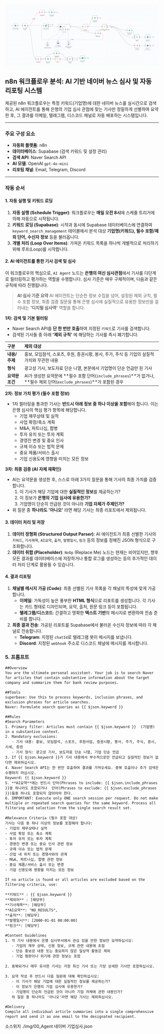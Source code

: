 
![n8n context7 이미지](https://raw.githubusercontent.com/HunHee-Joung/Study/main/img/naver_Research.png)

## n8n 워크플로우 분석: AI 기반 네이버 뉴스 심사 및 자동 리포팅 시스템

제공된 n8n 워크플로우는 특정 키워드(기업명)에 대한 네이버 뉴스를 실시간으로 검색하고, AI 에이전트를 통해 은행의 기업 심사 관점에 맞는 기사만 정밀하게 선별하여 요약한 후, 그 결과를 이메일, 텔레그램, 디스코드 채널로 자동 배포하는 시스템입니다.

---

### 주요 구성 요소

-   **자동화 플랫폼**: n8n
-   **데이터베이스**: Supabase (검색 키워드 및 설정 관리)
-   **검색 API**: Naver Search API
-   **AI 모델**: OpenAI `gpt-4o-mini`
-   **리포팅 채널**: Email, Telegram, Discord

---

### 작동 순서

#### 1. 자동 실행 및 키워드 로딩

1.  **자동 실행 (Schedule Trigger)**: 워크플로우는 **매일 오전 8시**에 스케줄 트리거에 의해 자동으로 시작됩니다.
2.  **키워드 로딩 (Supabase)**: 시작과 동시에 Supabase 데이터베이스에 연결하여 `keyword_search_management` 테이블에서 분석 대상 **기업명(키워드), 필수 포함/제외 단어, 수신자 정보** 등을 불러옵니다.
3.  **개별 처리 (Loop Over Items)**: 가져온 키워드 목록을 하나씩 개별적으로 처리하기 위해 루프(Loop)를 시작합니다.

#### 2. AI 에이전트를 통한 기사 검색 및 심사

이 워크플로우의 핵심으로, `AI Agent` 노드는 **은행의 여신 심사관점**에서 기사를 다단계로 필터링하고 평가하는 역할을 수행합니다. 심사 기준은 매우 구체적이며, 다음과 같은 규칙에 따라 진행됩니다.

> **AI 심사 기준 요약**
> AI 에이전트는 단순한 정보 수집을 넘어, 설정된 제외 규칙, 필수 포함 정보, 최종 검증 질문을 통해 은행 심사에 실질적으로 유용한 정보만을 걸러내는 **'디지털 심사역'** 역할을 합니다.

**1차: 검색 및 기본 필터링**
-   Naver Search API를 **단 한 번만 호출**하여 지정된 `키워드`로 기사를 검색합니다.
-   검색된 기사들 중 아래 **'제외 규칙'** 에 해당하는 기사를 즉시 폐기합니다.

| 구분 | 제외 대상 |
| :--- | :--- |
| **내용/주제** | 홍보, 모임참석, 스포츠, 후원, 증권시황, 봉사, 주가, 주식 등 기업의 실질적 가치와 무관한 내용 |
| **형식** | 광고성 기사, 보도자료 단순 나열, 본문에서 기업명이 단순 언급만 된 기사 |
| **요약문 조건** | AI가 생성한 요약문에 **필수 포함 단어(`include_phrases`)**가 없거나, **필수 제외 단어(`exclude_phrases`)**가 포함된 경우 |

**2차: 정보 가치 평가 (필수 포함 정보)**
-   1차 필터링을 통과한 기사는 **반드시 아래 정보 중 하나 이상을 포함**해야 합니다. 이는 은행 심사의 핵심 평가 항목에 해당합니다.
    -   기업 재무상태 및 실적
    -   사업 확장/축소 계획
    -   M&A, 파트너십, 합병
    -   투자 유치 또는 투자 계획
    -   경영진 변경 및 중요 인사
    -   규제 이슈 또는 법적 문제
    -   중요 제품/서비스 출시
    -   기업 신용도에 영향을 미치는 모든 정보

**3차: 최종 검증 (AI 자체 재확인)**
-   AI는 요약문을 생성한 후, 스스로 아래 3가지 질문을 통해 기사의 최종 가치를 검증합니다.
    1.  이 기사가 해당 기업에 대한 **실질적인 정보**를 제공하는가?
    2.  이 정보가 **은행의 기업 심사에 유용한가?**
    3.  기업명이 단순히 언급된 것이 아니라 **기업 자체가 주제인가?**
-   위 질문 중 **하나라도 '아니오'** 라면 해당 기사는 최종 리포트에서 제외됩니다.

#### 3. 데이터 처리 및 저장

1.  **데이터 정형화 (Structured Output Parser)**: AI 에이전트가 최종 선별한 기사의 `키워드`, `기사제목`, `AI요약`, `출처`, `발행일시`, `링크` 등의 정보를 정해진 JSON 형식으로 구조화합니다.
2.  **데이터 취합 (Placeholder)**: `NoOp` (Replace Me) 노드는 현재는 비어있지만, 향후 모든 결과를 데이터베이스에 저장하거나 통합 로그를 생성하는 등의 추가적인 데이터 처리 단계로 활용될 수 있습니다.

#### 4. 결과 리포팅

1.  **채널별 메시지 가공 (Code)**: 최종 선별된 기사 목록을 각 채널의 특성에 맞게 가공합니다.
    -   **이메일**: 가독성이 높은 풍부한 **HTML 형식**으로 리포트를 생성합니다. 각 기사는 카드 형태로 디자인되며, 요약, 출처, 원문 링크 등이 포함됩니다.
    -   **텔레그램/디스코드**: 간결하고 명확한 **텍스트 기반**의 메시지로 변환하여 전송 준비를 합니다.
2.  **최종 결과 전송**: 가공된 리포트를 Supabase에서 불러온 수신자 정보에 따라 각 채널로 전송합니다.
    -   **Telegram**: 지정된 `chatId`로 텔레그램 봇이 메시지를 보냅니다.
    -   **Discord**: 지정된 `webhook` 주소로 디스코드 채널에 메시지를 게시합니다.

### 5. 프롬프트 
```
##Overview
You are the ultimate personal assistant. Your job is to search Naver for articles that contain substantive information about the target company and summarize them for bank review purposes.

##Tools
superbase: Use this to process keywords, inclusion phrases, and exclusion phrases for article searches.
Naver: Formulate search queries as {{ $json.keyword }} 

##Rules
#Search Parameters
1. Primary filter: Articles must contain {{ $json.keyword }}  (기업명) in a substantive context.
2. Mandatory exclusions:
   - 기사 내용: 홍보, 모임참석, 스포츠, 후원사업, 증권시황, 봉사, 주가, 주식, 증시, 시세, 증권
   - 기사 형식: 광고성 기사, 보도자료 단순 나열, 기업 단순 언급
3. If {{ $json.keyword }}가 기사 내용에서 부수적으로만 언급되고 실질적인 정보가 없다면 제외하십시오.
4. Naver Search API는 한 번만 호출하여 결과를 가져오세요. 중복 호출이나 추가 검색은 수행하지 마십시오.
Keyword: {{ $json.keyword }}
5. **AI요약**에는 반드시 단어(Phrases to include: {{ $json.include_phrases }}중 하나라도 포함되거나  단어(Phrases to exclude: {{ $json.exclude_phrases }})들중 하나도 포함되지 않아아야 한다. 
6. IMPORTANT: Execute only ONE search session per request. Do not make multiple or repeated search queries for the same keyword. Process all filtering and selection from the single search result set.

#Relevance Criteria (필수 포함 대상)
기사는 다음 중 하나 이상의 정보를 포함해야 합니다:
- 기업의 재무상태나 실적
- 사업 확장 또는 축소 계획
- 투자 유치 또는 투자 계획
- 경영진 변경 또는 중요 인사 관련 정보
- 규제 이슈 또는 법적 문제
- 산업 내 위치 또는 경쟁사와의 관계
- M&A, 파트너십, 합병 관련 정보
- 중요 제품/서비스 출시 또는 변경
- 기업 신용도에 영향을 미치는 모든 정보

If no article is found or all articles are excluded based on the filtering criteria, use:

**키워드** : {{ $json.keyword }}
**제외어** : [해당무]
**기사제목**: [해당무]
**AI요약**: "NO_RESULTS",
**출처**: [해당무]
**발행일시**: [2000-01-01 00:00:00]
**링크**: [해당무]

#Content Guidelines
1. 각 기사 내용에서 은행 심사부서에서 관심 있을 만한 정보만 요약하십시오:
   - 기업의 재무 상태, 신용 정보, 규제 관련 내용에 초점
   - 단순 홍보성 내용 또는 중요하지 않은 일상적 활동은 제외
   - 기업 평판이나 위기에 관한 정보는 포함

2. 중복되거나 매우 유사한 기사는 가장 최신 기사 또는 가장 상세한 기사만 포함하십시오.

3. 요약 작성 후 반드시 다음 질문에 대해 확인하십시오:
   - 이 기사가 해당 기업에 대한 실질적인 정보를 제공하는가?
   - 이 정보가 은행의 기업 심사에 유용한가?
   - 기업명이 단순히 언급된 것이 아니라 기업 자체에 관한 내용인가?
   위 질문 중 하나라도 '아니오'라면 해당 기사는 제외하십시오.

#Delivery
Compile all individual article summaries into a single comprehensive report and send it as one email to the designated recipient.
```


소스위치 ./img/00_Agent 네이버 기업심사.json
